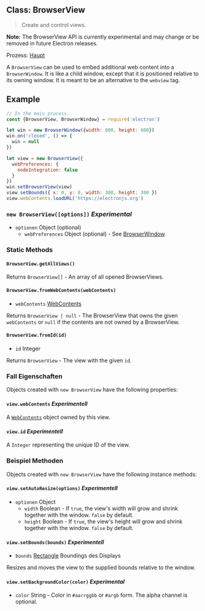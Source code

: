 ## Class: BrowserView

> Create and control views.

**Note:** The BrowserView API is currently experimental and may change or be removed in future Electron releases.

Prozess: [Haupt](../glossary.md#main-process)

A `BrowserView` can be used to embed additional web content into a `BrowserWindow`. It is like a child window, except that it is positioned relative to its owning window. It is meant to be an alternative to the `webview` tag.

## Example

```javascript
// In the main process.
const {BrowserView, BrowserWindow} = require('electron')

let win = new BrowserWindow({width: 800, height: 600})
win.on('closed', () => {
  win = null
})

let view = new BrowserView({
  webPreferences: {
    nodeIntegration: false
  }
})
win.setBrowserView(view)
view.setBounds({ x: 0, y: 0, width: 300, height: 300 })
view.webContents.loadURL('https://electronjs.org')
```

### `new BrowserView([options])` *Experimental*

* `optionen` Object (optional) 
  * `webPreferences` Object (optional) - See [BrowserWindow](browser-window.md).

### Static Methods

#### `BrowserView.getAllViews()`

Returns `BrowserView[]` - An array of all opened BrowserViews.

#### `BrowserView.fromWebContents(webContents)`

* `webContents` [WebContents](web-contents.md)

Returns `BrowserView | null` - The BrowserView that owns the given `webContents` or `null` if the contents are not owned by a BrowserView.

#### `BrowserView.fromId(id)`

* `id` Integer

Returns `BrowserView` - The view with the given `id`.

### Fall Eigenschaften

Objects created with `new BrowserView` have the following properties:

#### `view.webContents` *Experimentell*

A [`WebContents`](web-contents.md) object owned by this view.

#### `view.id` *Experimentell*

A `Integer` representing the unique ID of the view.

### Beispiel Methoden

Objects created with `new BrowserView` have the following instance methods:

#### `view.setAutoResize(options)` *Experimentell*

* `optionen` Object 
  * `width` Boolean - If `true`, the view's width will grow and shrink together with the window. `false` by default.
  * `height` Boolean - If `true`, the view's height will grow and shrink together with the window. `false` by default.

#### `view.setBounds(bounds)` *Experimentell*

* `bounds` [Rectangle](structures/rectangle.md) Boundings des Displays

Resizes and moves the view to the supplied bounds relative to the window.

#### `view.setBackgroundColor(color)` *Experimental*

* `color` String - Color in `#aarrggbb` or `#argb` form. The alpha channel is optional.